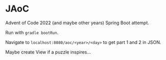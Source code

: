 # JAoC
Advent of Code 2022 (and maybe other years) Spring Boot attempt.

Run with `gradle bootRun`.

Navigate to `localhost:8080/aoc/<year>/<day>` to get part 1 and 2 in JSON.

Maybe create View if a puzzle inspires...
